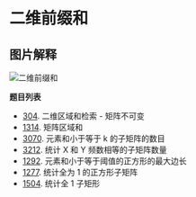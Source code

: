 # 二维前缀和

## 图片解释

![二维前缀和](https://pic.leetcode.cn/1692152740-dSPisw-matrix-sum.png)

**题目列表**

- [304](https://leetcode.cn/problems/range-sum-query-2d-immutable/description/). 二维区域和检索 - 矩阵不可变
- [1314](https://leetcode.cn/problems/matrix-block-sum/description/). 矩阵区域和
- [3070](https://leetcode.cn/problems/count-submatrices-with-top-left-element-and-sum-less-than-k/description/). 元素和小于等于 k 的子矩阵的数目
- [3212](https://leetcode.cn/problems/count-submatrices-with-equal-frequency-of-x-and-y/description/). 统计 X 和 Y 频数相等的子矩阵数量
- [1292](https://leetcode.cn/problems/maximum-side-length-of-a-square-with-sum-less-than-or-equal-to-threshold/description/). 元素和小于等于阈值的正方形的最大边长
- [1277](https://leetcode.cn/problems/count-square-submatrices-with-all-ones/description/). 统计全为 1 的正方形子矩阵
- [1504](https://leetcode.cn/problems/count-submatrices-with-all-ones/description/). 统计全 1 子矩形
